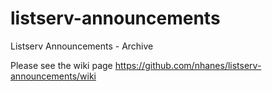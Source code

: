 listserv-announcements
======================

Listserv Announcements - Archive

Please see the wiki page https://github.com/nhanes/listserv-announcements/wiki
